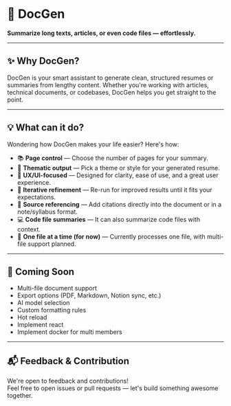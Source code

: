# 📄 DocGen

**Summarize long texts, articles, or even code files — effortlessly.**

---

## ✨ Why DocGen?

DocGen is your smart assistant to generate clean, structured resumes or summaries from lengthy content. Whether you're working with articles, technical documents, or codebases, DocGen helps you get straight to the point.

---

## 💡 What can it do?

Wondering how DocGen makes your life easier? Here's how:

- 📚 **Page control** — Choose the number of pages for your summary.
- 🎨 **Thematic output** — Pick a theme or style for your generated resume.
- 🧠 **UX/UI-focused** — Designed for clarity, ease of use, and a great user experience.
- 🔁 **Iterative refinement** — Re-run for improved results until it fits your expectations.
- 📎 **Source referencing** — Add citations directly into the document or in a note/syllabus format.
- 💻 **Code file summaries** — It can also summarize code files with context.
- 📁 **One file at a time (for now)** — Currently processes one file, with multi-file support planned.

---

## 🚧 Coming Soon

- Multi-file document support
- Export options (PDF, Markdown, Notion sync, etc.)
- AI model selection
- Custom formatting rules
- Hot reload
- Implement react
- Implement docker for multi members

---

## 📬 Feedback & Contribution

We're open to feedback and contributions!  
Feel free to open issues or pull requests — let's build something awesome together.

